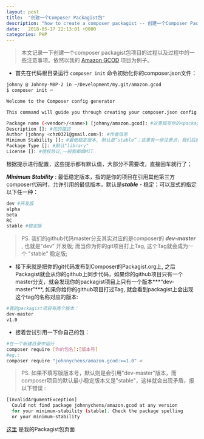 ```yaml
---
layout: post
title:  "创建一个Composer Packagist包"
description: "how to create a composer packagist -- 创建一个Composer Packagist"
date:   2018-05-17 22:13:01 +0800
categories: PHP
---
```


>本文记录一下创建一个composer packagist包项目的过程以及过程中的一些注意事项。依然以我的 [Amazon GCOD](https://github.com/JohnnyChenS/amazon.gcod) 项目为例子。

- 首先在代码根目录运行 ```composer init``` 命令初始化你的composer.json文件：

```bash
johnny @ Johnny-MBP-2 in ~/Development/my.git/amazon.gcod 
$ composer init ⏎

Welcome to the Composer config generator

This command will guide you through creating your composer.json config.

Package name (<vendor>/<name>) [johnny/amazon.gcod]: #这里填写你的<packagist用户名>/<包名>
Description []: #包的描述
Author [johnny <chz0321@gmail.com>]: #作者信息
Minimum Stability []: #最低稳定版本, 默认是“stable”；这里有一些注意点，我们后面会说到
Package Type []: #默认"library"
License []: #授权协议,一般我都填MIT
```
根据提示进行配置，这些提示都有默认值，大部分不需要改，直接回车就行了；

***Minimum Stability*** : 最低稳定版本，指的是你的项目在引用其他第三方composer代码时，允许引用的最低版本，默认是***stable*** - 稳定；可以显式的指定以下任一种：

```bash
dev #开发版
alpha 
beta 
RC
stable #稳定版
```
>PS. 我们的github代码master分支其实对应的是composer的 ***dev-master*** , 也就是"dev" 开发版; 而当你为你的git项目打上Tag, 这个Tag就会成为一个 "stable" 稳定版;

- 接下来就是把你的git代码发布到Composer的Packagist.org上, 之后Packagist就会从你的github上同步代码，如果你的github项目只有一个master分支，就会发现你的packagist项目上只有一个版本***“dev-master”***, 如果你给你的github项目打过Tag, 就会看到packagist上会出现这个tag的名称对应的版本: 

```bash
#我的packagist项目有两个版本：
dev-master
v1.0
```

- 接着尝试引用一下你自己的包：

```bash
#在一个新建目录中运行
composer require [你的包名]:[版本号]
#eg.:
composer require "johnnychens/amazon.gcod:>=1.0" ⏎
```
>PS. 如果不填写版版本号，默认则是会引用"dev-master"版本，而composer项目的默认最小稳定版本又是"stable"，这样就会出现矛盾，报以下错误 :

```bash
[InvalidArgumentException]
  Could not find package johnnychens/amazon.gcod at any version 
  for your minimum-stability (stable). Check the package spelling 
  or your minimum-stability
```

[这里](https://packagist.org/packages/johnnychens/amazon.gcod) 是我的Packagist包页面